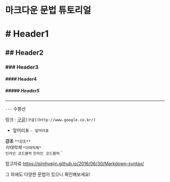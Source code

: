 # 마크다운 문법 튜토리얼

# # Header1  
## ## Header2  
### ### Header3  
#### #### Header4  
##### ##### Header5  
  
---  
`---` 수평선  


링크 : [구글](http://www.google.co.kr/)`[구글](http://www.google.co.kr/)`  

- 앞머리표 `- 앞머리표`  

**강조** `**강조**`  
*이태릭체* `*이태릭체*`  
`인라인 코드블럭` `인라인 코드블럭` `  


참고자료 <https://simhyejin.github.io/2016/06/30/Markdown-syntax/>  

그 외에도 다양한 문법이 있으니 확인해보세요!  